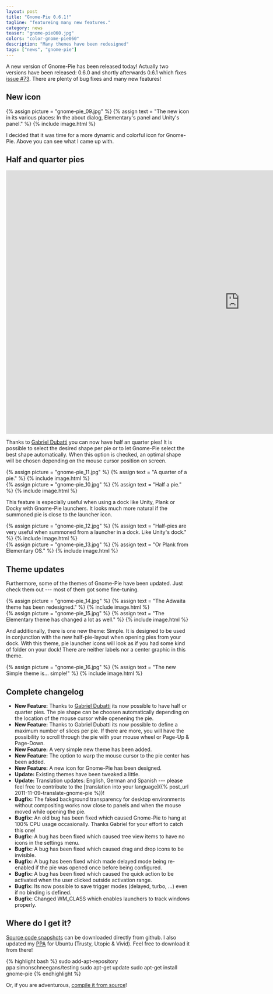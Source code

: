 ```yaml
---
layout: post
title: "Gnome-Pie 0.6.1!"
tagline: "featureing many new features."
category: news
teaser: "gnome-pie060.jpg"
colors: "color-gnome-pie060"
description: "Many themes have been redesigned"
tags: ["news", "gnome-pie"]
---
```


A new version of Gnome-Pie has been released today! Actually two versions have been released: 0.6.0 and shortly afterwards 0.6.1 which fixes [issue #73](https://github.com/Simmesimme/Gnome-Pie/issues/73). There are plenty of bug fixes and many new features!

<!--more-->

## New icon

{% assign picture = "gnome-pie_09.jpg" %}
{% assign text = "The new icon in its various places: In the about dialog, Elementary's panel and Unity's panel." %}
{% include image.html %}

I decided that it was time for a more dynamic and colorful icon for Gnome-Pie. Above you can see what I came up with.

## Half and quarter pies

<p>
<div class="responsive-video-169">
<iframe src="http://player.vimeo.com/video/125339537?title=0&amp;byline=0&amp;portrait=0&amp;color={% include link-color.html %}" width="1280" height="720" frameborder="0" webkitAllowFullScreen allowFullScreen></iframe>
</div>
</p>

Thanks to [Gabriel Dubatti](https://github.com/gabdub) you can now have half an quarter pies! It is possible to select the desired shape per pie or to let Gnome-Pie select the best shape automatically. When this option is checked, an optimal shape will be chosen depending on the mouse cursor position on screen.

<div class="row">
    <div class="col s6">
        {% assign picture = "gnome-pie_11.jpg" %}
        {% assign text = "A quarter of a pie." %}
        {% include image.html %}
    </div>
    <div class="col s6">
        {% assign picture = "gnome-pie_10.jpg" %}
        {% assign text = "Half a pie." %}
        {% include image.html %}
    </div>
</div>

This feature is especially useful when using a dock like Unity, Plank or Docky with Gnome-Pie launchers. It looks much more natural if the summoned pie is close to the launcher icon.

<div class="row">
    <div class="col s6">
        {% assign picture = "gnome-pie_12.jpg" %}
        {% assign text = "Half-pies are very useful when summoned from a launcher in a dock. Like Unity's dock." %}
        {% include image.html %}
    </div>
    <div class="col s6">
        {% assign picture = "gnome-pie_13.jpg" %}
        {% assign text = "Or Plank from Elementary OS." %}
        {% include image.html %}
    </div>
</div>

## Theme updates

Furthermore, some of the themes of Gnome-Pie have been updated. Just check them out --- most of them got some fine-tuning.

<div class="row">
    <div class="col s6">
        {% assign picture = "gnome-pie_14.jpg" %}
        {% assign text = "The Adwaita theme has been redesigned." %}
        {% include image.html %}
    </div>
    <div class="col s6">
        {% assign picture = "gnome-pie_15.jpg" %}
        {% assign text = "The Elementary theme has changed a lot as well." %}
        {% include image.html %}
    </div>
</div>

And additionally, there is one new theme: Simple. It is designed to be used in conjunction with the new half-pie-layout when opening pies from your dock. With this theme, pie launcher icons will look as if you had some kind of folder on your dock! There are neither labels nor a center graphic in this theme.

{% assign picture = "gnome-pie_16.jpg" %}
{% assign text = "The new Simple theme is... simple!" %}
{% include image.html %}

## Complete changelog

* **New Feature:** Thanks to [Gabriel Dubatti](https://github.com/gabdub) its now possible to have half or quarter pies. The pie shape can be choosen automatically depending on the location of the mouse cursor while openening the pie.
* **New Feature:** Thanks to Gabriel Dubatti its now possible to define a maximum number of slices per pie. If there are more, you will have the possibility to scroll through the pie with your mouse wheel or Page-Up & Page-Down.
* **New Feature:** A very simple new theme has been added.
* **New Feature:** The option to warp the mouse cursor to the pie center has been added.
* **New Feature:** A new icon for Gnome-Pie has been designed.
* **Update:** Existing themes have been tweaked a little.
* **Update:** Translation updates: English, German and Spanish --- please feel free to contribute to the [translation into your language]({% post_url 2011-11-09-translate-gnome-pie %})!
* **Bugfix:** The faked background transparency for desktop environments without compositing works now close to panels and when the mouse moved while opening the pie.
* **Bugfix:** An old bug has been fixed which caused Gnome-Pie to hang at 100% CPU usage occasionally. Thanks Gabriel for your effort to catch this one!
* **Bugfix:** A bug has been fixed which caused tree view items to have no icons in the settings menu.
* **Bugfix:** A bug has been fixed which caused drag and drop icons to be invisible.
* **Bugfix:** A bug has been fixed which made delayed mode being re-enabled if the pie was opened once before being configured.
* **Bugfix:** A bug has been fixed which caused the quick action to be activated when the user clicked outside activation range.
* **Bugfix:** Its now possible to save trigger modes (delayed, turbo, ...) even if no binding is defined.
* **Bugfix:** Changed WM_CLASS which enables launchers to track windows properly.

## Where do I get it?

[Source code snapshots](https://github.com/Simmesimme/Gnome-Pie/tags) can be downloaded directly from github. I also updated my [PPA](https://launchpad.net/~simonschneegans/+archive/ubuntu/testing) for Ubuntu (Trusty, Utopic & Vivid). Feel free to download it from there!

{% highlight bash %}
sudo add-apt-repository ppa:simonschneegans/testing
sudo apt-get update
sudo apt-get install gnome-pie
{% endhighlight %}

Or, if you are adventurous, [compile it from source](/gnome-pie.html#toc5)!
